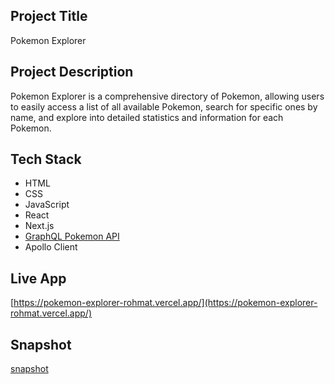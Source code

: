 ## Project Title
Pokemon Explorer

## Project Description
Pokemon Explorer is a comprehensive directory of Pokemon, allowing users to easily access a list of all available Pokemon, search for specific ones by name, and explore into detailed statistics and information for each Pokemon.

## Tech Stack
- HTML
- CSS
- JavaScript
- React
- Next.js
- [GraphQL Pokemon API](https://graphqlpokemon.favware.tech/v7)
- Apollo Client

## Live App
[https://pokemon-explorer-rohmat.vercel.app/](https://pokemon-explorer-rohmat.vercel.app/)

## Snapshot
[snapshot](https://codingmat.com/images/portfolio-pokemon-explorer.png)

